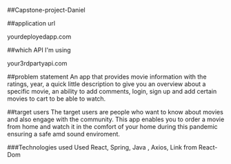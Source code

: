 ##Capstone-project-Daniel

##application url

yourdeployedapp.com

##which API I'm using

your3rdpartyapi.com

##problem statement
An app that provides movie information with the ratings, year, a quick little description to give you an overview about a specific movie, an ability to add comments, login, sign up and add certain movies to cart to be able to watch.

##target users
The target users are people who want to know about movies and also engage with the community. This app enables you to order a movie from home and watch it in the comfort of your home during this pandemic ensuring a safe amd sound enviroment.

###Technologies used
Used React, Spring, Java , Axios, Link from React-Dom
